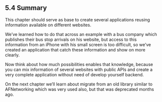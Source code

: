 ## 5.4 Summary  
  
This chapter should serve as base to create several applications reusing information available on different websites.  
  
We’ve learned how to do that across an example with a bus company which publishes their bus stop arrivals on his website, but access to this information from an iPhone with his small screen is too difficult, so we’ve created an application that catch these information and show on more clearly.  
  
Now think about how much possibilities enables that knowledge, because you can mix information of several websites with public APIs and create a very complete application without need of develop yourself backend.  
  
On the next chapter we’ll learn about migrate from an old library similar to AFNetworking which was very used also, but that was deprecated months ago.